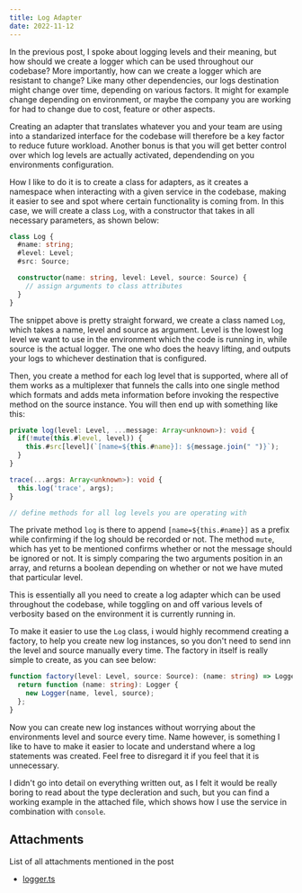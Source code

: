 ```yaml
---
title: Log Adapter
date: 2022-11-12
---
```


In the previous post, I spoke about logging levels and their meaning, but how should we create a logger which can be used throughout our codebase? More importantly, how can we create a logger which are resistant to change? Like many other dependencies, our logs destination might change over time, depending on various factors. It might for example change depending on environment, or maybe the company you are working for had to change due to cost, feature or other aspects.

Creating an adapter that translates whatever you and your team are using into a standarized interface for the codebase will therefore be a key factor to reduce future workload. Another bonus is that you will get better control over which log levels are actually activated, dependending on you environments configuration.

How I like to do it is to create a class for adapters, as it creates a namespace when interacting with a given service in the codebase, making it easier to see and spot where certain functionality is coming from. In this case, we will create a class `Log`, with a constructor that takes in all necessary parameters, as shown below:

```typescript
class Log {
  #name: string;
  #level: Level;
  #src: Source;

  constructor(name: string, level: Level, source: Source) {
    // assign arguments to class attributes
  }
}
```

The snippet above is pretty straight forward, we create a class named `Log`, which takes a name, level and source as argument. Level is the lowest log level we want to use in the environment which the code is running in, while source is the actual logger. The one who does the heavy lifting, and outputs your logs to whichever destination that is configured.

Then, you create a method for each log level that is supported, where all of them works as a multiplexer that funnels the calls into one single method which formats and adds meta information before invoking the respective method on the source instance. You will then end up with something like this:

```typescript
private log(level: Level, ...message: Array<unknown>): void {
  if(!mute(this.#level, level)) {
    this.#src[level](`[name=${this.#name}]: ${message.join(" ")}`);
  }
}

trace(...args: Array<unknown>): void {
  this.log('trace', args);
}

// define methods for all log levels you are operating with
```

The private method `log` is there to append `[name=${this.#name}]` as a prefix while confirming if the log should be recorded or not. The method `mute`, which has yet to be mentioned confirms whether or not the message should be ignored or not. It is simply comparing the two arguments position in an array, and returns a boolean depending on whether or not we have muted that particular level.

This is essentially all you need to create a log adapter which can be used throughout the codebase, while toggling on and off various levels of verbosity based on the environment it is currently running in.

To make it easier to use the `Log` class, i would highly recommend creating a factory, to help you create new log instances, so you don't need to send inn the level and source manually every time. The factory in itself is really simple to create, as you can see below:

```typescript
function factory(level: Level, source: Source): (name: string) => Logger {
  return function (name: string): Logger {
    new Logger(name, level, source);
  };
}
```

Now you can create new log instances without worrying about the environments level and source every time. Name however, is something I like to have to make it easier to locate and understand where a log statements was created. Feel free to disregard it if you feel that it is unnecessary.

I didn't go into detail on everything written out, as I felt it would be really boring to read about the type decleration and such, but you can find a working example in the attached file, which shows how I use the service in combination with `console`.

## Attachments

List of all attachments mentioned in the post

- [logger.ts](ghf://logg_adapter/logger.ts)
